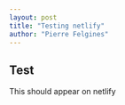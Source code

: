 ```yaml
---
layout: post
title: "Testing netlify"
author: "Pierre Felgines"
---
```


## Test

This should appear on netlify